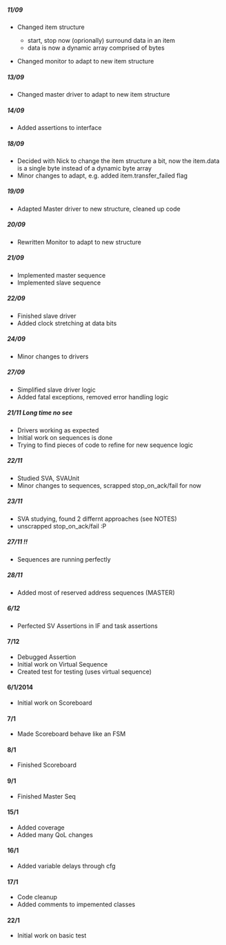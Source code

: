 ##### 11/09
- Changed item structure
    - start, stop now (oprionally) surround data in an item
    - data is now a dynamic array comprised of bytes

- Changed monitor to adapt to new item structure

##### 13/09
- Changed master driver to adapt to new item structure

##### 14/09
- Added assertions to interface

##### 18/09
- Decided with Nick to change the item structure a bit, now the item.data is 
a single byte instead of a dynamic byte array
- Minor changes to adapt, e.g. added item.transfer_failed flag

##### 19/09
- Adapted Master driver to new structure, cleaned up code

##### 20/09
- Rewritten Monitor to adapt to new structure

##### 21/09
- Implemented master sequence
- Implemented slave sequence

##### 22/09
- Finished slave driver
- Added clock stretching at data bits

##### 24/09
- Minor changes to drivers

##### 27/09
- Simplified slave driver logic
- Added fatal exceptions, removed error handling logic

##### 21/11 Long time no see
- Drivers working as expected
- Initial work on sequences is done
- Trying to find pieces of code to refine for new sequence logic

##### 22/11
- Studied SVA, SVAUnit
- Minor changes to sequences, scrapped stop_on_ack/fail for now

##### 23/11
- SVA studying, found 2 differnt approaches (see NOTES)
- unscrapped stop_on_ack/fail :P

##### 27/11 !!
- Sequences are running perfectly

##### 28/11
- Added most of reserved address sequences (MASTER)

##### 6/12
- Perfected SV Assertions in IF and task assertions

#### 7/12
- Debugged Assertion
- Initial work on Virtual Sequence
- Created test for testing (uses virtual sequence)

#### 6/1/2014
- Initial work on Scoreboard

#### 7/1
- Made Scoreboard behave like an FSM

#### 8/1
- Finished Scoreboard

#### 9/1
- Finished Master Seq

#### 15/1
- Added coverage
- Added many QoL changes

#### 16/1
- Added variable delays through cfg

#### 17/1
- Code cleanup
- Added comments to impemented classes

#### 22/1
- Initial work on basic test